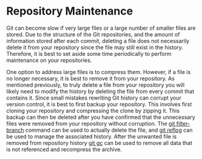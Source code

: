 
# Repository Maintenance 

Git can become slow if very large files or a large number of smaller files are stored. Due to the structure of the Git repositories, and the amount of information stored after each commit, deleting a file does not necessarily delete it from your repository since the file may still exist in the history. Therefore, it is best to set aside some time periodically to perform maintenance on your repositories. 

One option to address large files is to compress them. However, if a file is no longer necessary, it is best to remove it from your repository. As mentioned previously, to truly delete a file from your repository you will likely need to modify the history by deleting the file from every commit that contains it. Since small mistakes rewriting Git history can corrupt your version control, it is best to first backup your repository. This involves first cloning your repository and compressing the clone by zipping it. This backup can then be deleted after you have confirmed that the unnecessary files were removed from your repository without corruption. The [git filter-branch](https://git-scm.com/docs/git-filter-branch) command can be used to actually delete the file, and [git reflog](https://git-scm.com/docs/git-reflog) can be used to manage the associated history. After the unwanted file is removed from repository history [git gc](https://git-scm.com/docs/git-gc) can be used to remove all data that is not referenced and recompress the archive.

